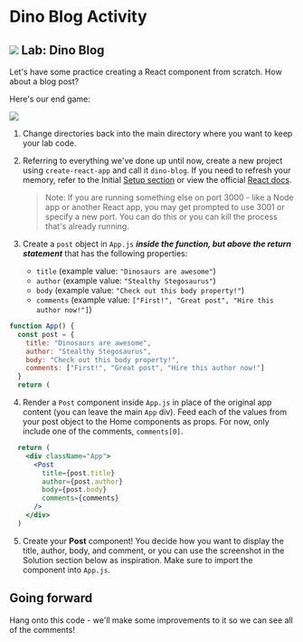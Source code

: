 # Dino Blog Activity

## ![](https://ga-dash.s3.amazonaws.com/production/assets/logo-9f88ae6c9c3871690e33280fcf557f33.png) Lab: Dino Blog

Let's have some practice creating a React component from scratch. How about a blog post?

Here's our end game:

![](https://res.cloudinary.com/doc2wnnmb/image/upload/v1638206990/Screen_Shot_2021-11-29_at_9.29.01_AM_jakjnl.png)

1. Change directories back into the main directory where you want to keep your lab code.
2. Referring to everything we've done up until now, create a new project using `create-react-app` and call it `dino-blog`. If you need to refresh your memory, refer to the Initial [Setup section](https://gasei.gitbook.io/sei/16-react/intro-react/setup) or view the official [React docs](https://reactjs.org/docs/create-a-new-react-app.html#create-react-app).

   > Note: If you are running something else on port 3000 - like a Node app or another React app, you may get prompted to use 3001 or specify a new port. You can do this or you can kill the process that's already running.

3. Create a `post` object in `App.js` _**inside the function, but above the return statement**_ that has the following properties:
   * `title`  \(example value: `"Dinosaurs are awesome"`\)
   * `author` \(example value: `"Stealthy Stegosaurus"`\)
   * `body` \(example value: `"Check out this body property!"`\)
   * `comments` \(example value: `["First!", "Great post", "Hire this author now!"]`\)

```jsx
function App() {
  const post = {
    title: "Dinosaurs are awesome",
    author: "Stealthy Stegosaurus",
    body: "Check out this body property!",
    comments: ["First!", "Great post", "Hire this author now!"]
  }
  return (
```

4. Render a `Post` component inside `App.js` in place of the original app content (you can leave the main `App` div). Feed each of the values from your post object to the Home components as props. For now, only include one of the comments, `comments[0]`.
```jsx
  return (
    <div className="App">
      <Post 
        title={post.title} 
        author={post.author}  
        body={post.body}
        comments={comments}
      />
    </div>
  )
```

5. Create your **Post** component! You decide how you want to display the title, author, body, and comment, or you can use the screenshot in the Solution section below as inspiration. Make sure to import the component into `App.js`.

## Going forward

Hang onto this code - we'll make some improvements to it so we can see all of the comments!

